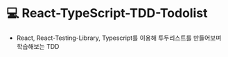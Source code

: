 # 💻 React-TypeScript-TDD-Todolist
- React, React-Testing-Library, Typescript를 이용해 투두리스트를 만들어보며 학습해보는 TDD

<br />